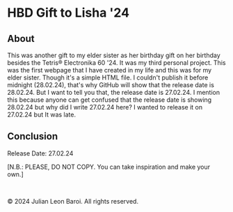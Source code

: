 # HBD Gift to Lisha '24
<p>
  <h2> About </h2>
  This was another gift to my elder sister as her birthday gift on her birthday besides the Tetris® Electronika 60 '24. It was my third personal project. This was the first webpage that I 
  have created in my life and this was for my elder sister. Though it's a simple HTML file. I couldn't publish it before midnight (28.02.24), that's why GitHub will show that the release 
  date is 28.02.24. But I want to tell you that, the release date is 27.02.24. I mention this because anyone can get confused that the release date is showing 28.02.24 but why did I write 
  27.02.24 here? I wanted to release it on 27.02.24 but It was late.
</p>
<p>
  <h2> Conclusion </h2>
  Release Date: 27.02.24
</p>
<p>
  [N.B.: PLEASE, DO NOT COPY. You can take inspiration and make your own.]
</p>   
<br>
<p>
  © 2024 Julian Leon Baroi. All rights reserved.
</p>
